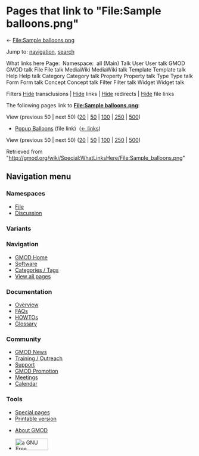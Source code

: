 <div id="mw-page-base" class="noprint">

</div>

<div id="mw-head-base" class="noprint">

</div>

<div id="content" class="mw-body" role="main">

<span id="top"></span>

<div id="mw-js-message" style="display:none;">

</div>



# <span dir="auto">Pages that link to "File:Sample balloons.png"</span>

<div id="bodyContent">

<div id="contentSub">

← [File:Sample
balloons.png](/wiki/File:Sample_balloons.png "File:Sample balloons.png")

</div>

<div id="jump-to-nav" class="mw-jump">

Jump to: [navigation](#mw-navigation), [search](#p-search)

</div>

<div id="mw-content-text">

What links here Page:  Namespace:  all (Main) Talk User User talk GMOD
GMOD talk File File talk MediaWiki MediaWiki talk Template Template talk
Help Help talk Category Category talk Property Property talk Type Type
talk Form Form talk Concept Concept talk Filter Filter talk Widget
Widget talk

Filters
[Hide](/mediawiki/index.php?title=Special:WhatLinksHere/File:Sample_balloons.png&hidetrans=1 "Special:WhatLinksHere/File:Sample balloons.png")
transclusions \|
[Hide](/mediawiki/index.php?title=Special:WhatLinksHere/File:Sample_balloons.png&hidelinks=1 "Special:WhatLinksHere/File:Sample balloons.png")
links \|
[Hide](/mediawiki/index.php?title=Special:WhatLinksHere/File:Sample_balloons.png&hideredirs=1 "Special:WhatLinksHere/File:Sample balloons.png")
redirects \|
[Hide](/mediawiki/index.php?title=Special:WhatLinksHere/File:Sample_balloons.png&hideimages=1 "Special:WhatLinksHere/File:Sample balloons.png")
file links

The following pages link to **[File:Sample
balloons.png](/wiki/File:Sample_balloons.png "File:Sample balloons.png")**:

View (previous 50 \| next 50)
([20](/mediawiki/index.php?title=Special:WhatLinksHere/File:Sample_balloons.png&limit=20 "Special:WhatLinksHere/File:Sample balloons.png")
\|
[50](/mediawiki/index.php?title=Special:WhatLinksHere/File:Sample_balloons.png&limit=50 "Special:WhatLinksHere/File:Sample balloons.png")
\|
[100](/mediawiki/index.php?title=Special:WhatLinksHere/File:Sample_balloons.png&limit=100 "Special:WhatLinksHere/File:Sample balloons.png")
\|
[250](/mediawiki/index.php?title=Special:WhatLinksHere/File:Sample_balloons.png&limit=250 "Special:WhatLinksHere/File:Sample balloons.png")
\|
[500](/mediawiki/index.php?title=Special:WhatLinksHere/File:Sample_balloons.png&limit=500 "Special:WhatLinksHere/File:Sample balloons.png"))

- [Popup Balloons](/wiki/Popup_Balloons "Popup Balloons") (file link) ‎
  <span class="mw-whatlinkshere-tools">([←
  links](/mediawiki/index.php?title=Special:WhatLinksHere&target=Popup+Balloons "Special:WhatLinksHere"))</span>

View (previous 50 \| next 50)
([20](/mediawiki/index.php?title=Special:WhatLinksHere/File:Sample_balloons.png&limit=20 "Special:WhatLinksHere/File:Sample balloons.png")
\|
[50](/mediawiki/index.php?title=Special:WhatLinksHere/File:Sample_balloons.png&limit=50 "Special:WhatLinksHere/File:Sample balloons.png")
\|
[100](/mediawiki/index.php?title=Special:WhatLinksHere/File:Sample_balloons.png&limit=100 "Special:WhatLinksHere/File:Sample balloons.png")
\|
[250](/mediawiki/index.php?title=Special:WhatLinksHere/File:Sample_balloons.png&limit=250 "Special:WhatLinksHere/File:Sample balloons.png")
\|
[500](/mediawiki/index.php?title=Special:WhatLinksHere/File:Sample_balloons.png&limit=500 "Special:WhatLinksHere/File:Sample balloons.png"))

</div>

<div class="printfooter">

Retrieved from
"<http://gmod.org/wiki/Special:WhatLinksHere/File:Sample_balloons.png>"

</div>

<div id="catlinks" class="catlinks catlinks-allhidden">

</div>

<div class="visualClear">

</div>

</div>

</div>

<div id="mw-navigation">

## Navigation menu

<div id="mw-head">



<div id="left-navigation">

<div id="p-namespaces" class="vectorTabs" role="navigation"
aria-labelledby="p-namespaces-label">

### Namespaces

- <span id="ca-nstab-image"><a href="/wiki/File:Sample_balloons.png" accesskey="c"
  title="View the file page [c]">File</a></span>
- <span id="ca-talk"><a
  href="/mediawiki/index.php?title=File_talk:Sample_balloons.png&amp;action=edit&amp;redlink=1"
  accesskey="t"
  title="Discussion about the content page [t]">Discussion</a></span>

</div>

<div id="p-variants" class="vectorMenu emptyPortlet" role="navigation"
aria-labelledby="p-variants-label">

### 

### Variants[](#)

<div class="menu">

</div>

</div>

</div>

<div id="right-navigation">





</div>



</div>

</div>

</div>

<div id="mw-panel">

<div id="p-logo" role="banner">

<a href="/wiki/Main_Page"
style="background-image: url(http://gmod.org/images/GMOD-cogs.png);"
title="Visit the main page"></a>

</div>

<div id="p-Navigation" class="portal" role="navigation"
aria-labelledby="p-Navigation-label">

### Navigation

<div class="body">

- <span id="n-GMOD-Home">[GMOD Home](/wiki/Main_Page)</span>
- <span id="n-Software">[Software](/wiki/GMOD_Components)</span>
- <span id="n-Categories-.2F-Tags">[Categories /
  Tags](/wiki/Categories)</span>
- <span id="n-View-all-pages">[View all
  pages](/wiki/Special:AllPages)</span>

</div>

</div>

<div id="p-Documentation" class="portal" role="navigation"
aria-labelledby="p-Documentation-label">

### Documentation

<div class="body">

- <span id="n-Overview">[Overview](/wiki/Overview)</span>
- <span id="n-FAQs">[FAQs](/wiki/Category:FAQ)</span>
- <span id="n-HOWTOs">[HOWTOs](/wiki/Category:HOWTO)</span>
- <span id="n-Glossary">[Glossary](/wiki/Glossary)</span>

</div>

</div>

<div id="p-Community" class="portal" role="navigation"
aria-labelledby="p-Community-label">

### Community

<div class="body">

- <span id="n-GMOD-News">[GMOD News](/wiki/GMOD_News)</span>
- <span id="n-Training-.2F-Outreach">[Training /
  Outreach](/wiki/Training_and_Outreach)</span>
- <span id="n-Support">[Support](/wiki/Support)</span>
- <span id="n-GMOD-Promotion">[GMOD
  Promotion](/wiki/GMOD_Promotion)</span>
- <span id="n-Meetings">[Meetings](/wiki/Meetings)</span>
- <span id="n-Calendar">[Calendar](/wiki/Calendar)</span>

</div>

</div>

<div id="p-tb" class="portal" role="navigation"
aria-labelledby="p-tb-label">

### Tools

<div class="body">

- <span id="t-specialpages"><a href="/wiki/Special:SpecialPages" accesskey="q"
  title="A list of all special pages [q]">Special pages</a></span>
- <span id="t-print"><a
  href="/mediawiki/index.php?title=Special:WhatLinksHere/File:Sample_balloons.png&amp;printable=yes"
  rel="alternate" accesskey="p"
  title="Printable version of this page [p]">Printable version</a></span>

</div>

</div>

</div>

</div>

<div id="footer" role="contentinfo">

- <span id="footer-places-about">[About
  GMOD](/wiki/GMOD:About "GMOD:About")</span>

<!-- -->

- <span id="footer-copyrightico">[<img src="http://www.gnu.org/graphics/gfdl-logo-small.png" width="88"
  height="31" alt="a GNU Free Documentation License" />](http://www.gnu.org/licenses/fdl-1.3.html)</span>




</div>
